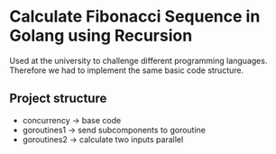 # Calculate Fibonacci Sequence in Golang using Recursion

Used at the university to challenge different programming languages. 
Therefore we had to implement the same basic code structure.

## Project structure

- concurrency &rarr; base code
- goroutines1 &rarr; send subcomponents to goroutine
- goroutines2 &rarr; calculate two inputs parallel